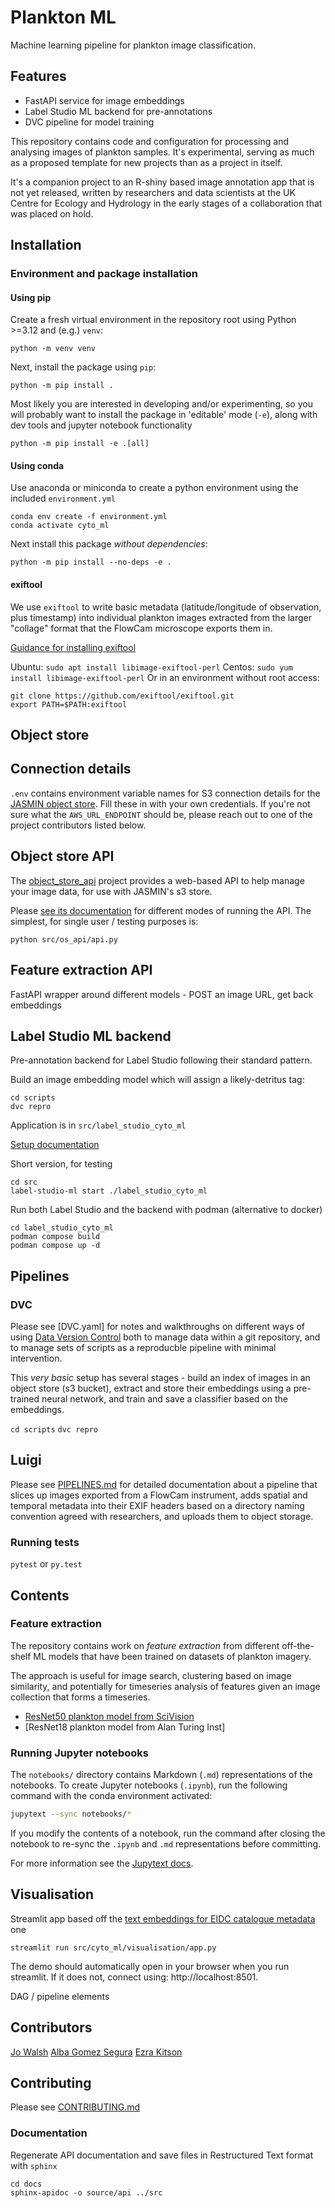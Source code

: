 # Plankton ML

Machine learning pipeline for plankton image classification.

## Features

- FastAPI service for image embeddings
- Label Studio ML backend for pre-annotations
- DVC pipeline for model training


This repository contains code and configuration for processing and analysing images of plankton samples. It's experimental, serving as much as a proposed template for new projects than as a project in itself.

It's a companion project to an R-shiny based image annotation app that is not yet released, written by researchers and data scientists at the UK Centre for Ecology and Hydrology in the early stages of a collaboration that was placed on hold.

## Installation

### Environment and package installation

#### Using pip

Create a fresh virtual environment in the repository root using Python >=3.12 and (e.g.) `venv`: 

```
python -m venv venv
```

Next, install the package using `pip`:

```
python -m pip install .
```

Most likely you are interested in developing and/or experimenting, so you will probably want to install the package in 'editable' mode (`-e`), along with dev tools and jupyter notebook functionality

```
python -m pip install -e .[all]
```

#### Using conda

Use anaconda or miniconda to create a python environment using the included `environment.yml`

```
conda env create -f environment.yml
conda activate cyto_ml
```

Next install this package _without dependencies_:

```
python -m pip install --no-deps -e .
```

#### exiftool

We use `exiftool` to write basic metadata (latitude/longitude of observation, plus timestamp) into individual plankton images extracted from the larger "collage" format that the FlowCam microscope exports them in.

[Guidance for installing exiftool](https://www.geeksforgeeks.org/installing-and-using-exiftool-on-linux/)

Ubuntu: `sudo apt install libimage-exiftool-perl`
Centos: `sudo yum install libimage-exiftool-perl`
Or in an environment without root access:
```
git clone https://github.com/exiftool/exiftool.git
export PATH=$PATH:exiftool
```
 
## Object store 

## Connection details

`.env` contains environment variable names for S3 connection details for the [JASMIN object store](https://github.com/NERC-CEH/object_store_tutorial/). Fill these in with your own credentials. If you're not sure what the `AWS_URL_ENDPOINT` should be, please reach out to one of the project contributors listed below. 

## Object store API

The [object_store_api](https://github.com/NERC-CEH/object_store_api) project provides a web-based API to help manage your image data, for use with JASMIN's s3 store.

Please [see its documentation](https://github.com/NERC-CEH/object_store_api) for different modes of running the API. The simplest, for single user / testing purposes is:

`python src/os_api/api.py`

## Feature extraction API

FastAPI wrapper around different models - POST an image URL, get back embeddings 

## Label Studio ML backend

Pre-annotation backend for Label Studio following their standard pattern.

Build an image embedding model which will assign a likely-detritus tag:

```
cd scripts
dvc repro
```

Application is in `src/label_studio_cyto_ml`

[Setup documentation](src/label_studio_cyto_ml/README.md)

Short version, for testing

```
cd src
label-studio-ml start ./label_studio_cyto_ml
```

Run both Label Studio and the backend with podman (alternative to docker)

```
cd label_studio_cyto_ml
podman compose build
podman compose up -d
```

## Pipelines

### DVC 

Please see [DVC.yaml] for notes and walkthroughs on different ways of using [Data Version Control](https://dvc.org/) both to manage data within a git repository, and to manage sets of scripts as a reproducble pipeline with minimal intervention.

This _very basic_ setup has several stages - build an index of images in an object store (s3 bucket), extract and store their embeddings using a pre-trained neural network, and train and save a classifier based on the embeddings.

`cd scripts`
`dvc repro`

## Luigi

Please see [PIPELINES.md](PIPELINES) for detailed documentation about a pipeline that slices up images exported from a FlowCam instrument, adds spatial and temporal metadata into their EXIF headers based on a directory naming convention agreed with researchers, and uploads them to object storage.


### Running tests

`pytest` or `py.test`

## Contents

### Feature extraction

The repository contains work on _feature extraction_ from different off-the-shelf ML models that have been trained on datasets of plankton imagery.

The approach is useful for image search, clustering based on image similarity, and potentially for timeseries analysis of features given an image collection that forms a timeseries.

* [ResNet50 plankton model from SciVision](https://sci.vision/#/model/resnet50-plankton)
* [ResNet18 plankton model from Alan Turing Inst]

### Running Jupyter notebooks

The `notebooks/` directory contains Markdown (`.md`) representations of the notebooks.
To create Jupyter notebooks (`.ipynb`), run the following command with the conda environment activated:

```sh
jupytext --sync notebooks/*
```

If you modify the contents of a notebook, run the command after closing the notebook to re-sync the `.ipynb` and `.md` representations before committing.

For more information see the [Jupytext docs](https://jupytext.readthedocs.io/en/latest/).

## Visualisation

Streamlit app based off the [text embeddings for EIDC catalogue metadata](https://github.com/NERC-CEH/embeddings_app/) one

```
streamlit run src/cyto_ml/visualisation/app.py
```

The demo should automatically open in your browser when you run streamlit. If it does not, connect using: http://localhost:8501.





DAG / pipeline elements 

## Contributors

[Jo Walsh](https://github.com/metazool/)
[Alba Gomez Segura](https://github.com/albags)
[Ezra Kitson](http://github.com/Kzra)

## Contributing

Please see [CONTRIBUTING.md](CONTRIBUTING.md)

### Documentation

Regenerate API documentation and save files in Restructured Text format with `sphinx`

```
cd docs
sphinx-apidoc -o source/api ../src
```
